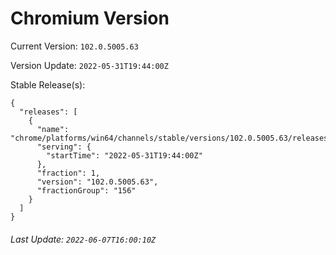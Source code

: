 # Chromium Version

Current Version: `102.0.5005.63`

Version Update: `2022-05-31T19:44:00Z`

Stable Release(s):
```
{
  "releases": [
    {
      "name": "chrome/platforms/win64/channels/stable/versions/102.0.5005.63/releases/1654026240",
      "serving": {
        "startTime": "2022-05-31T19:44:00Z"
      },
      "fraction": 1,
      "version": "102.0.5005.63",
      "fractionGroup": "156"
    }
  ]
}
```

###### Last Update: `2022-06-07T16:00:10Z`
